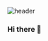 ![header](https://capsule-render.vercel.app/api?type=waving&color=auto&height=300&section=header&text=songhaaa%20render&fontSize=90)
### Hi there 👋

<!--
**songhaaa/songhaaa** is a ✨ _special_ ✨ repository because its `README.md` (this file) appears on your GitHub profile.

Here are some ideas to get you started:

- 🔭 I’m currently working on ...
- 🌱 I’m currently learning ...
- 👯 I’m looking to collaborate on ...
- 🤔 I’m looking for help with ...
- 💬 Ask me about ...
- 📫 How to reach me: ...
- 😄 Pronouns: ...
- ⚡ Fun fact: ...
-->
